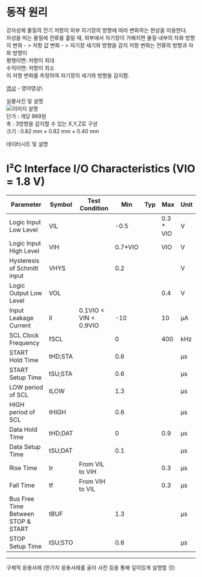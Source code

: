 # 동작 원리  
강자성체 물질의 전기 저항이 외부 자기장의 방향에 따라 변화하는 현상을 이용한다.\
자성을 띠는 물질에 전류를 흘릴 때, 외부에서 자기장이 가해지면 물질 내부의
자화 방향이 변화 - > 저항 값 변화 - > 자기장 세기와 방향을 감지
저항 변화는 전류의 방향과 자화 방향이\
평행이면: 저항이 최대\
수직이면: 저항이 최소\
이 저항 변화를 측정하여 자기장의 세기와 방향을 감지함.  

[영상](https://www.youtube.com/watch?v=91ZnHEboFbI) - 영어영상\




실물사진 및 설명  
![이미지 설명](https://encrypted-tbn0.gstatic.com/images?q=tbn:ANd9GcQLkLeaY4PklzJP4iNfFM-N6boBq4ose8dFWw&s)  
단가 : 개당 969원  
축 : 3방향을 감지할 수 있는 X,Y,Z로 구성  
크기 : 0.82 mm × 0.82 mm × 0.40 mm  
 
데이터시트 및 설명
  
# I²C Interface I/O Characteristics (VIO = 1.8 V)

| Parameter                          | Symbol   | Test Condition                  | Min   | Typ | Max        | Unit |
|-----------------------------------|----------|---------------------------------|-------|-----|------------|------|
| Logic Input Low Level             | VIL      |                                 | -0.5  |     | 0.3 * VIO  | V    |
| Logic Input High Level            | VIH      |                                 | 0.7*VIO |   | VIO        | V    |
| Hysteresis of Schmitt input       | VHYS     |                                 | 0.2   |     |            | V    |
| Logic Output Low Level            | VOL      |                                 |       |     | 0.4        | V    |
| Input Leakage Current             | II       | 0.1VIO < VIN < 0.9VIO           | -10   |     | 10         | μA   |
| SCL Clock Frequency               | fSCL     |                                 | 0     |     | 400        | kHz  |
| START Hold Time                   | tHD;STA  |                                 | 0.6   |     |            | μs   |
| START Setup Time                  | tSU;STA  |                                 | 0.6   |     |            | μs   |
| LOW period of SCL                 | tLOW     |                                 | 1.3   |     |            | μs   |
| HIGH period of SCL                | tHIGH    |                                 | 0.6   |     |            | μs   |
| Data Hold Time                    | tHD;DAT  |                                 | 0     |     | 0.9        | μs   |
| Data Setup Time                   | tSU;DAT  |                                 | 0.1   |     |            | μs   |
| Rise Time                         | tr       | From VIL to VIH                 |       |     | 0.3        | μs   |
| Fall Time                         | tf       | From VIH to VIL                 |       |     | 0.3        | μs   |
| Bus Free Time Between STOP & START| tBUF     |                                 | 1.3   |     |            | μs   |
| STOP Setup Time                   | tSU;STO  |                                 | 0.6   |     |            | μs   |

---
  
구체적 응용사례 (한가지 응용사례를 골라 사진 등을 통해 깊이있게 설명할 것)


 
